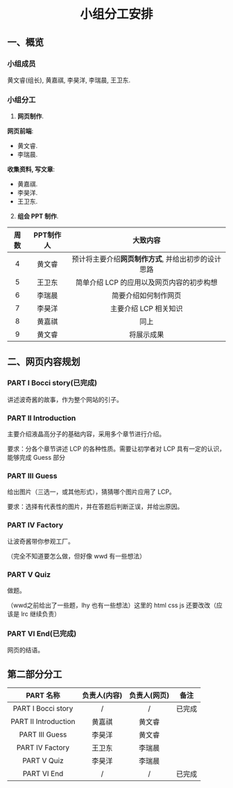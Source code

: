 # <p align="center">小组分工安排</p>

## 一、概览

### 小组成员

黄文睿(组长), 黄嘉祺, 李昊洋, 李瑞晨, 王卫东.

### 小组分工

1. **网页制作**.

**网页前端**:

- 黄文睿.
- 李瑞晨.

**收集资料, 写文章**:

- 黄嘉祺.
- 李昊洋.
- 王卫东.

2. **组会 PPT 制作**.

|周数|PPT制作人|大致内容
|:-:|:-:|:-:|
|4|黄文睿|预计将主要介绍**网页制作方式**, 并给出初步的设计思路|
|5|王卫东|简单介绍 LCP 的应用以及网页内容的初步构想|
|6|李瑞晨|简要介绍如何制作网页|
|7|李昊洋|主要介绍 LCP 相关知识|
|8|黄嘉祺|同上|
|9|黄文睿|将展示成果|

## 二、网页内容规划

### PART I Bocci story(已完成)

讲述波奇酱的故事，作为整个网站的引子。

### PART II Introduction

主要介绍液晶高分子的基础内容，采用多个章节进行介绍。

要求：分各个章节讲述 LCP 的各种性质。需要让初学者对 LCP 具有一定的认识，能够完成 Guess 部分

### PART III Guess

给出图片（三选一，或其他形式），猜猜哪个图片应用了 LCP。

要求：选择有代表性的图片，并在答题后判断正误，并给出原因。

### PART IV Factory

让波奇酱带你参观工厂。

（完全不知道要怎么做，但好像 wwd 有一些想法）

### PART V Quiz

做题。

（wwd之前给出了一些题，lhy 也有一些想法）这里的 html css js  还要改改（应该是 lrc 继续负责）

### PART VI End(已完成)

网页的结语。

## 第二部分分工

|PART 名称|负责人(内容)|负责人(网页)|备注|
|:-:|:-:|:-:|:-:|
|PART I Bocci story|/|/|已完成|
|PART II Introduction|黄嘉祺|黄文睿|
|PART III Guess|李昊洋|黄文睿||
|PART IV Factory|王卫东|李瑞晨||
|PART V Quiz|李昊洋|李瑞晨||
|PART VI End|/|/|已完成|
